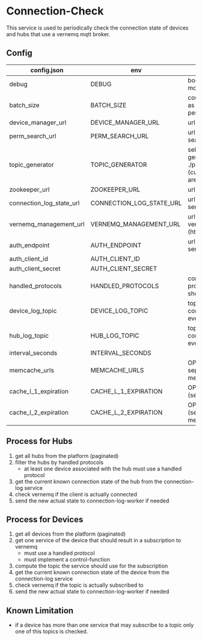 # Connection-Check

This service is used to periodically check the connection state of devices and hubs that use a vernemq mqtt broker.

## Config

| config.json              | env                      | desc                                                                                                                      |
|--------------------------|--------------------------|---------------------------------------------------------------------------------------------------------------------------|
| debug                    | DEBUG                    | boolean to enable debug mode                                                                                              |
| batch_size               | BATCH_SIZE               | count of devices/hubs used as 'limit' in requests to permission-search                                                    |
| device_manager_url       | DEVICE_MANAGER_URL       | url to the device-manager                                                                                                 |
| perm_search_url          | PERM_SEARCH_URL          | url to the permission-search query service                                                                                |
| topic_generator          | TOPIC_GENERATOR          | selection of the topic generator, implemented in ./pkg/topicgenerator (currently allowed values are "mqtt" and "senergy") |
| zookeeper_url            | ZOOKEEPER_URL            | url to zookeeper                                                                                                          |
| connection_log_state_url | CONNECTION_LOG_STATE_URL | url to the connection-log service                                                                                         |
| vernemq_management_url   | VERNEMQ_MANAGEMENT_URL   | url with apikey to the vernemq management api (http://apikey@verne:8080)                                                  |
| auth_endpoint            | AUTH_ENDPOINT            | url to keycloak or similar service                                                                                        |
| auth_client_id           | AUTH_CLIENT_ID           |                                                                                                                           |
| auth_client_secret       | AUTH_CLIENT_SECRET       |                                                                                                                           |
| handled_protocols        | HANDLED_PROTOCOLS        | comma separated list of protocol ids the service should check/handle                                                      |
| device_log_topic         | DEVICE_LOG_TOPIC         | topic used to publish connect and disconnect events of devices                                                            |
| hub_log_topic            | HUB_LOG_TOPIC            | topic used to publish connect and disconnect events of hubs                                                               |
| interval_seconds         | INTERVAL_SECONDS         |                                                                                                                           |
| memcache_urls            | MEMCACHE_URLS            | OPTIONAL: list of comma separated urls to memcached instances                                                              |
| cache_l_1_expiration     | CACHE_L_1_EXPIRATION     | OPTIONAL, DEFAULT = 10 (seconds)                                                                                          |
| cache_l_2_expiration     | CACHE_L_2_EXPIRATION     | OPTIONAL, DEFAULT = 300 (seconds), only used if memcache_urls is set                                                      |


## Process for Hubs

1. get all hubs from the platform (paginated)
2. filter the hubs by handled protocols
    * at least one device associated with the hub must use a handled protocol
3. get the current known connection state of the hub from the connection-log service
4. check vernemq if the client is actually connected
5. send the new actual state to connection-log-worker if needed


## Process for Devices

1. get all devices from the platform (paginated)
2. get one service of the device that should result in a subscription to vernemq
    * must use a handled protocol
    * must implement a control-function
3. compute the topic the service should use for the subscription
4. get the current known connection state of the device from the connection-log service
5. check vernemq if the topic is actually subscribed to
6. send the new actual state to connection-log-worker if needed


## Known Limitation
- if a device has more than one service that may subscribe to a topic only one of this topics is checked.